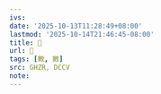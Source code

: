 ```yaml
---
ivs:
date: '2025-10-13T11:28:49+08:00'
lastmod: '2025-10-14T21:46:45-08:00'
title: 󰞹
url: 󰞹
tags: [㪦, 㪦]
src: GHZR, DCCV
note:
---
```

